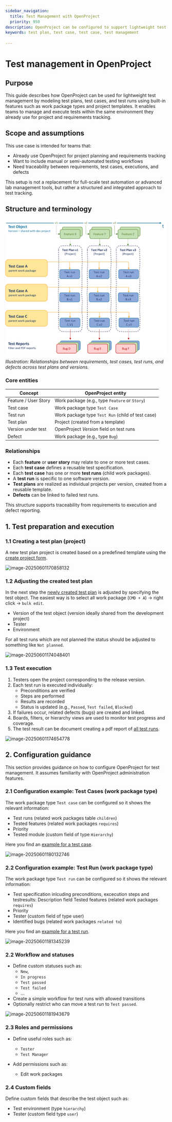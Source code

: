 ```yaml
---
sidebar_navigation:
  title: Test Management with OpenProject 
  priority: 950
description: OpenProject can be configured to support lightweight test management using custom work package types, work packages and project templates. This guide describes how to manage test cases and test runs in a reusable, scalable way.
keywords: test plan, test case, test case, test management

---
```


# Test management in OpenProject

## Purpose

This guide describes how OpenProject can be used for lightweight test management by modeling test plans, test cases, and test runs using built-in features such as work package types and project templates. It enables teams to manage and execute tests within the same environment they already use for project and requirements tracking.

## Scope and assumptions

This use case is intended for teams that:

- Already use OpenProject for project planning and requirements tracking
- Want to include manual or semi-automated testing workflows
- Need traceability between requirements, test cases, executions, and defects

This setup is not a replacement for full-scale test automation or advanced lab management tools, but rather a structured and integrated approach to test tracking.

## Structure and terminology

![Test management entities](test-management-entities.png)

*Illustration: Relationships between requirements, test cases, test runs, and defects across test plans and versions.*

### Core entities

| Concept              | OpenProject entity                                |
|----------------------|---------------------------------------------------|
| Feature / User Story | Work package (e.g., type `Feature` or `Story`)    |
| Test case            | Work package type `Test Case`                     |
| Test run             | Work package type `Test Run` (child of test case) |
| Test plan            | Project (created from a template)                 |
| Version under test   | OpenProject *Version* field on test runs          |
| Defect               | Work package (e.g., type `Bug`)                   |

### Relationships

- Each **feature** or **user story** may relate to one or more test cases.
- Each **test case** defines a reusable test specification.
- Each **test case** has one or more **test runs** (child work packages).
- A **test run** is specific to one software version.
- **Test plans** are realized as individual projects per version, created from a reusable template.
- **Defects** can be linked to failed test runs.

This structure supports traceability from requirements to execution and defect reporting.

## 1. Test preparation and execution

### 1.1 Creating a test plan (project)

A new test plan project is created based on a predefined template using the [create project form](https://testmanagement.openproject.com/projects/new?parent_id=6).

![image-20250601170858132](C:\Users\niels\GitHub\openproject\docs\use-cases\test-management\create-test-plan.png)

### 1.2 Adjusting the created test plan 

In the next step the [newly created test plan](https://testmanagement.openproject.com/projects/regression-test-openproject-16-dot-1/work_packages?query_id=90) is adjusted by specifying the test object. The easiest way is to select all work package (`CMD + A`) -> right click -> `bulk edit`.

* Version of the test object (version ideally shared from the development project)
* Tester
* Environment 

For all test runs which are not planned the status should be adjusted to something like `Not planned`.

![image-20250601174048401](C:\Users\niels\GitHub\openproject\docs\use-cases\test-management\adjust-test-plan.png)

### 1.3 Test execution

1. Testers open the project corresponding to the release version.
2. Each test run is executed individually:
   - Preconditions are verified
   - Steps are performed
   - Results are recorded
   - Status is updated (e.g., `Passed`, `Test failed`, `Blocked`)
3. If failures occur, related defects (bugs) are created and linked.
4. Boards, filters, or hierarchy views are used to monitor test progress and coverage.
5. The test result can be document creating a pdf report of [all test runs](https://testmanagement.openproject.com/projects/regression-test-openproject-16-dot-1/work_packages?query_id=89).

![image-20250601174654778](C:\Users\niels\GitHub\openproject\docs\use-cases\test-management\create-test-report.png)

## 2. Configuration guidance

This section provides guidance on how to configure OpenProject for test management. It assumes familiarity with OpenProject administration features.

### 2.1 Configuration example: Test Cases (work package type)

The work package type `Test case` can be configured so it shows the relevant information:

* Test runs (related work packages table `children`)
* Tested features (related work packages `requires`)
* Priority
* Tested module (custom field of type `Hierarchy`)

Here you find an [example for a test case](https://testmanagement.openproject.com/wp/37).



![image-20250601180132746](C:\Users\niels\GitHub\openproject\docs\use-cases\test-management\test-case-configuration-sample.png)

### 2.2 Configuration example: Test Run (work package type)

The work package type `Test run` can be configured so it shows the relevant information:

* Test specification inlcuding preconditions, excecution steps and testresults: Description field  Tested features (related work packages `requires`)
* Priority
* Tester (custom field of type user)
* Identified bugs (related work packages `related to`)

Here you find an [example for a test run](https://testmanagement.openproject.com/wp/65).



![image-20250601181345239](C:\Users\niels\GitHub\openproject\docs\use-cases\test-management\test-run-configuration-example.png)

### 2.2 Workflow and statuses

- Define custom statuses such as:
  - `New`,
  - `In progress`
  - `Test passed`
  - `Test failed`
  - ...
- Create a simple workflow for test runs with allowed transitions
- Optionally restrict who can move a test run to `Test passed`.

![image-20250601181943679](C:\Users\niels\GitHub\openproject\docs\use-cases\test-management\test-run-workflow-configuration-example.png)

### 2.3 Roles and permissions

- Define useful roles such as:
  - `Tester`
  -  `Test Manager`

- Add permissions such as:
  - Edit work packages


### 2.4 Custom fields

Define custom fields that describe the test object such as:

- Test environment (type `hierarchy`)
- Tester (custom field type `user`)
